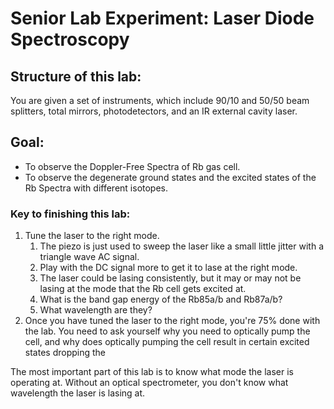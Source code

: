 # Senior Lab Experiment: Laser Diode Spectroscopy

## Structure of this lab: 
You are given a set of instruments, which include 90/10 and 50/50 beam splitters, total mirrors, photodetectors, and an IR external cavity laser. 

## Goal: 
- To observe the Doppler-Free Spectra of Rb gas cell.
- To observe the degenerate ground states and the excited states of the Rb Spectra with different isotopes. 

### Key to finishing this lab:
1. Tune the laser to the right mode. 
    1. The piezo is just used to sweep the laser like a small little jitter with a triangle wave AC signal. 
    2. Play with the DC signal more to get it to lase at the right mode. 
    3. The laser could be lasing consistently, but it may or may not be lasing at the mode that the Rb cell gets excited at. 
    4. What is the band gap energy of the Rb85a/b and Rb87a/b? 
    5. What wavelength are they? 
2. Once you have tuned the laser to the right mode, you're 75% done with the lab. You need to ask yourself why you need to optically pump the cell, and why does optically pumping the cell result in certain excited states dropping the  

The most important part of this lab is to know what mode the laser is operating at. Without an optical spectrometer, you don't know what wavelength the laser is lasing at.  